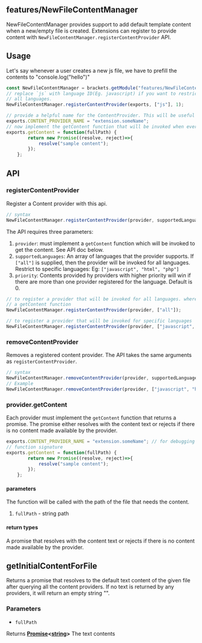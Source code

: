 <!-- Generated by documentation.js. Update this documentation by updating the source code. -->

## features/NewFileContentManager

NewFileContentManager provides support to add default template content when a new/empty file is created.
Extensions can register to provide content with `NewFileContentManager.registerContentProvider` API.

## Usage

Let's say whenever a user creates a new js file, we have to prefill the contents to "console.log("hello")"

```js
const NewFileContentManager = brackets.getModule("features/NewFileContentManager");
// replace `js` with language ID(Eg. javascript) if you want to restrict the preview to js files only. use `all` for
// all languages.
NewFileContentManager.registerContentProvider(exports, ["js"], 1);

// provide a helpful name for the ContentProvider. This will be useful if you have to debug.
exports.CONTENT_PROVIDER_NAME = "extension.someName";
// now implement the getContent function that will be invoked when ever creates a new empty file.
exports.getContent = function(fullPath) {
        return new Promise((resolve, reject)=>{
            resolve("sample content");
        });
    };
```

## API

### registerContentProvider

Register a Content provider with this api.

```js
// syntax
NewFileContentManager.registerContentProvider(provider, supportedLanguages, priority);
```

The API requires three parameters:

1.  `provider`: must implement a  `getContent` function which will be invoked to get the content. See API doc below.
2.  `supportedLanguages`: An array of languages that the provider supports. If `["all"]` is supplied, then the
    provider will be invoked for all languages. Restrict to specific languages: Eg: `["javascript", "html", "php"]`
3.  `priority`: Contents provided hy providers with higher priority will win if there are more than
    one provider registered for the language. Default is 0.

```js
// to register a provider that will be invoked for all languages. where provider is any object that implements
// a getContent function
NewFileContentManager.registerContentProvider(provider, ["all"]);

// to register a provider that will be invoked for specific languages
NewFileContentManager.registerContentProvider(provider, ["javascript", "html", "php"]);
```

### removeContentProvider

Removes a registered content provider. The API takes the same arguments as `registerContentProvider`.

```js
// syntax
NewFileContentManager.removeContentProvider(provider, supportedLanguages);
// Example
NewFileContentManager.removeContentProvider(provider, ["javascript", "html"]);
```

### provider.getContent

Each provider must implement the `getContent` function that returns a promise. The promise either resolves with
the content text or rejects if there is no content made available by the provider.

```js
exports.CONTENT_PROVIDER_NAME = "extension.someName"; // for debugging
// function signature
exports.getContent = function(fullPath) {
        return new Promise((resolve, reject)=>{
            resolve("sample content");
        });
    };
```

#### parameters

The function will be called with the path of the file that needs the content.

1.  `fullPath` - string path

#### return types

A promise that resolves with the content text or rejects if there is no content made available by the provider.

## getInitialContentForFile

Returns a promise that resolves to the default text content of the given file after querying
all the content providers. If no text is returned by any providers, it will return an empty string "".

### Parameters

*   `fullPath`  

Returns **[Promise][1]<[string][2]>** The text contents

[1]: https://developer.mozilla.org/docs/Web/JavaScript/Reference/Global_Objects/Promise

[2]: https://developer.mozilla.org/docs/Web/JavaScript/Reference/Global_Objects/String
